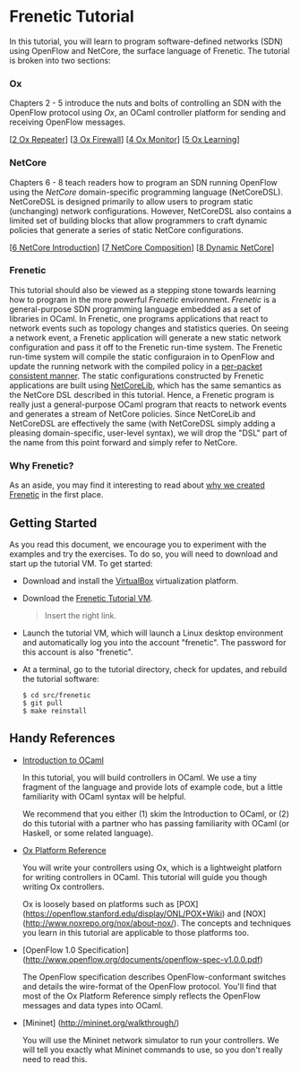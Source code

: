 Frenetic Tutorial
=================
In this tutorial, you will learn to program software-defined networks (SDN)
using OpenFlow and NetCore, the surface language of Frenetic. The tutorial is
broken into two sections:

### Ox
Chapters 2 - 5 introduce the nuts and bolts of controlling an SDN with the
OpenFlow protocol using *Ox*, an OCaml controller platform for sending and
receiving OpenFlow messages.

[[2 Ox Repeater][Ch2]] [[3 Ox Firewall][Ch3]] [[4 Ox Monitor][Ch4]] [[5 Ox Learning][Ch5]]

### NetCore
Chapters 6 - 8 teach readers how to program an SDN running OpenFlow using the
*NetCore* domain-specific programming language (NetCoreDSL).  NetCoreDSL is
designed primarily to allow users to program static (unchanging) network
configurations.  However, NetCoreDSL also contains a limited set of building
blocks that allow programmers to craft dynamic policies that generate a series
of static NetCore configurations.

[[6 NetCore Introduction][Ch6]] [[7 NetCore Composition][Ch7]] [[8 Dynamic NetCore][Ch8]]

### Frenetic
This tutorial should also be viewed as a stepping stone towards learning how to
program in the more powerful *Frenetic* environment.  *Frenetic* is a
general-purpose SDN programming language embedded as a set of libraries in
OCaml.  In Frenetic, one programs applications that react to network events
such as topology changes and statistics queries.  On seeing a network event, a
Frenetic application will generate a new static network configuration and pass
it off to the Frenetic run-time system.  The Frenetic run-time system will
compile the static configuraion in to OpenFlow and update the running network
with the compiled policy in a [per-packet consistent
manner](http://frenetic-lang.org/publications/network-update-sigcomm12.pdf).
The static configurations constructed by Frenetic applications are built using
[NetCoreLib](http://frenetic-lang.github.io/frenetic/docs/NetCore_Types.html),
which has the same semantics as the NetCore DSL described in this tutorial.
Hence, a Frenetic program is really just a general-purpose OCaml program that
reacts to network events and generates a stream of NetCore policies.  Since
NetCoreLib and NetCoreDSL are effectively the same (with NetCoreDSL simply
adding a pleasing domain-specific, user-level syntax), we will drop the "DSL"
part of the name from this point forward and simply refer to NetCore.

### Why Frenetic?
As an aside, you may find it interesting to read about [why we created
Frenetic](http://frenetic-lang.org/publications/overview-ieeecoms13.pdf) in the
first place.

Getting Started
---------------
As you read this document, we encourage you to experiment with the examples 
and try the exercises.  To do so, you will need to download and start up the
tutorial VM.  To get started:

- Download and install the [VirtualBox](https://www.virtualbox.org)
  virtualization platform.
  
- Download the
  [Frenetic Tutorial VM](http://www.cs.brown.edu/~arjun/tmp/Frenetic.vdi).

  > Insert the right link.

- Launch the tutorial VM, which will launch a Linux desktop
  environment and automatically log you into the account
  "frenetic". The password for this account is also "frenetic".

- At a terminal, go to the tutorial directory, check for updates, and
  rebuild the tutorial software:

  ```
  $ cd src/frenetic
  $ git pull
  $ make reinstall
  ```

Handy References
----------------

- [Introduction to OCaml](http://www.cs.cornell.edu/courses/cs3110/2012fa/recitations/rec01.html)

  In this tutorial, you will build controllers in OCaml. We use a tiny
  fragment of the language and provide lots of example code, but a little
  familiarity with OCaml syntax will be helpful.

  We recommend that you either (1) skim the Introduction to OCaml, or
  (2) do this tutorial with a partner who has passing familiarity with
  OCaml (or Haskell, or some related language).


- [Ox Platform Reference](http://frenetic-lang.github.io/frenetic/docs/)
  
  You will write your controllers using Ox, which is a lightweight
  platforn for writing controllers in OCaml. This tutorial will guide you
  though writing Ox controllers.

  Ox is loosely based on platforms such as [POX]
  (https://openflow.stanford.edu/display/ONL/POX+Wiki) and [NOX]
  (http://www.noxrepo.org/nox/about-nox/). The concepts and techniques
  you learn in this tutorial are applicable to those platforms too.

- [OpenFlow 1.0 Specification] (http://www.openflow.org/documents/openflow-spec-v1.0.0.pdf)

  The OpenFlow specification describes OpenFlow-conformant switches
  and details the wire-format of the OpenFlow protocol. You'll find that
  most of the Ox Platform Reference simply reflects the OpenFlow messages
  and data types into OCaml.

- [Mininet] (http://mininet.org/walkthrough/)

  You will use the Mininet network simulator to run your
  controllers. We will tell you exactly what Mininet commands to use,
  so you don't really need to read this.



[Action]: http://frenetic-lang.github.io/frenetic/docs/OpenFlow0x01.Action.html

[PacketIn]: http://frenetic-lang.github.io/frenetic/docs/OpenFlow0x01.PacketIn.html

[PacketOut]: http://frenetic-lang.github.io/frenetic/docs/OpenFlow0x01.PacketOut.html

[OxPlatform]: http://frenetic-lang.github.io/frenetic/docs/Ox_Controller.OxPlatform.html

[Match]: http://frenetic-lang.github.io/frenetic/docs/OpenFlow0x01.Match.html

[Packet]: http://frenetic-lang.github.io/frenetic/docs/Packet.html

[Ch2]: 02-OxRepeater.md
[Ch3]: 03-OxFirewall.md
[Ch4]: 04-OxMonitor.md
[Ch5]: 05-OxLearning.md
[Ch6]: 06-NetCoreIntroduction.md
[Ch7]: 07-NetCoreComposition.md
[Ch8]: 08-DynamicNetCore.md
